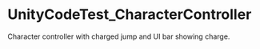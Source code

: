 # UnityCodeTest_CharacterController
Character controller with charged jump and UI bar showing charge.
